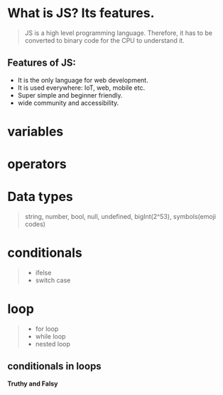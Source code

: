 # What is JS? Its features.
> JS is a high level programming language. Therefore, it has to be converted to binary code for the CPU to understand it.

## Features of JS:
* It is the only language for web development.
* It is used everywhere: IoT, web, mobile etc.
* Super simple and beginner friendly.
* wide community and accessibility.

# variables

# operators

# Data types
> string, number, bool, null, undefined, bigInt(2^53), symbols(emoji codes)

# conditionals
> * ifelse 
> * switch case 

# loop
> * for loop
> * while loop
> * nested loop

## conditionals in loops


**Truthy and Falsy**
